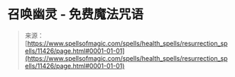 <!--yml

category: 未分类

date: 2024-06-12 18:48:35

-->

# 召唤幽灵 - 免费魔法咒语

> 来源：[https://www.spellsofmagic.com/spells/health_spells/resurrection_spells/11426/page.html#0001-01-01](https://www.spellsofmagic.com/spells/health_spells/resurrection_spells/11426/page.html#0001-01-01)
